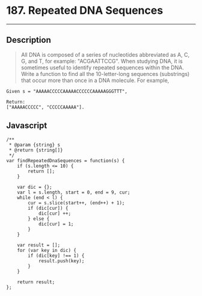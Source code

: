 # 187. Repeated DNA Sequences

---

## Description

> All DNA is composed of a series of nucleotides abbreviated as A, C, G, and T, for example: "ACGAATTCCG". When studying DNA, it is sometimes useful to identify repeated sequences within the DNA.
> Write a function to find all the 10-letter-long sequences (substrings) that occur more than once in a DNA molecule.
> For example,

```
Given s = "AAAAACCCCCAAAAACCCCCCAAAAAGGGTTT",

Return:
["AAAAACCCCC", "CCCCCAAAAA"].
```
## Javascript

```
/**
 * @param {string} s
 * @return {string[]}
 */
var findRepeatedDnaSequences = function(s) {
    if (s.length <= 10) {
        return [];
    }

    var dic = {};
    var l = s.length, start = 0, end = 9, cur;
    while (end < l) {
        cur = s.slice(start++, (end++) + 1);
        if (dic[cur]) {
            dic[cur] ++;
        } else {
            dic[cur] = 1;
        }
    }

    var result = [];
    for (var key in dic) {
        if (dic[key] !== 1) {
            result.push(key);
        }
    }

    return result;
};
```
